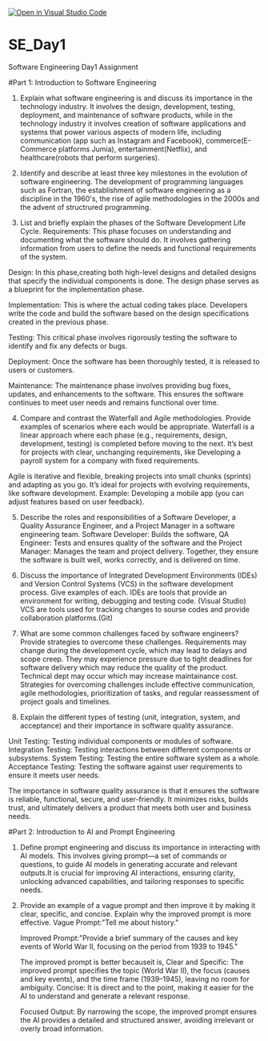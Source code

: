 [![Open in Visual Studio Code](https://classroom.github.com/assets/open-in-vscode-2e0aaae1b6195c2367325f4f02e2d04e9abb55f0b24a779b69b11b9e10269abc.svg)](https://classroom.github.com/online_ide?assignment_repo_id=18367898&assignment_repo_type=AssignmentRepo)
# SE_Day1
Software Engineering Day1 Assignment

#Part 1: Introduction to Software Engineering

1. Explain what software engineering is and discuss its importance in the technology industry.
   It involves the design, development, testing, deployment, and maintenance of software products, while in the technology industry it involves creation of software applications and systems that power various aspects of modern life, including communication (app such as Instagram and Facebook), commerce(E-Commerce platforms Jumia), entertainment(Netflix), and healthcare(robots that perform surgeries).

2. Identify and describe at least three key milestones in the evolution of software engineering.
 The development of programming languages such as Fortran, the establishment of software engineering as a discipline in the 1960's, the rise of agile methodologies in the 2000s and the advent of structrured programming.

3. List and briefly explain the phases of the Software Development Life Cycle.
   Requirements: This phase focuses on understanding and documenting what the software should do. It involves gathering information from users to define the needs and functional requirements of the system. 

Design:  In this phase,creating both high-level designs and detailed designs that specify the individual components is done. The design phase serves as a blueprint for the implementation phase.

Implementation: This is where the actual coding takes place. Developers write the code and build the software based on the design specifications created in the previous phase. 

Testing: This critical phase involves rigorously testing the software to identify and fix any defects or bugs.  

Deployment: Once the software has been thoroughly tested, it is released to users or customers.  

Maintenance: The maintenance phase involves providing bug fixes, updates, and enhancements to the software.  This ensures the software continues to meet user needs and remains functional over time.


4. Compare and contrast the Waterfall and Agile methodologies. Provide examples of scenarios where each would be appropriate.
   Waterfall is a linear approach where each phase (e.g., requirements, design, development, testing) is completed before moving to the next. It’s best for projects with clear, unchanging requirements, like Developing a payroll system for a company with fixed requirements.

Agile is iterative and flexible, breaking projects into small chunks (sprints) and adapting as you go. It’s ideal for projects with evolving requirements, like software development. Example: Developing a mobile app (you can adjust features based on user feedback).

5. Describe the roles and responsibilities of a Software Developer, a Quality Assurance Engineer, and a Project Manager in a software engineering team.
   Software Developer: Builds the software, QA Engineer: Tests and ensures quality of the software and the Project Manager: Manages the team and project delivery.
   Together, they ensure the software is built well, works correctly, and is delivered on time.

6. Discuss the importance of Integrated Development Environments (IDEs) and Version Control Systems (VCS) in the software development process. Give examples of each.
 IDEs are tools that provide an environment for writing, debugging and 
 testing code. (Visual Studio)
 VCS are tools used for tracking changes to sourse codes and provide 
 collaboration platforms.(Git)

7. What are some common challenges faced by software engineers? Provide strategies to overcome these challenges.
 Requirements may change during the development cycle, which may lead to 
 delays and scope creep.
 They may experience pressure due to tight deadlines for software delivery 
 which may reduce the quality of the product.
 Technical dept may occur which may increase maintainance cost.
 Strategies for overcoming challenges include effective communication, agile 
 methodologies, prioritization of tasks, and regular reassessment of 
 project goals and timelines.

8. Explain the different types of testing (unit, integration, system, and acceptance) and their importance in software quality assurance.
   
 Unit Testing: Testing individual components or modules of software.
 Integration Testing: Testing interactions between different components or 
 subsystems.
 System Testing: Testing the entire software system as a whole.
 Acceptance Testing: Testing the software against user requirements to 
 ensure it meets user needs.

 The importance in software quality assurance is that it ensures the software is reliable, functional, secure, and user-friendly. It minimizes risks, builds trust, and ultimately delivers a product that meets both user and business needs.

#Part 2: Introduction to AI and Prompt Engineering

1. Define prompt engineering and discuss its importance in interacting with AI models.
 This involves giving prompt—a set of commands or questions, to guide AI 
 models in generating accurate and relevant outputs.It is crucial for 
 improving AI interactions, ensuring clarity, unlocking advanced 
 capabilities, and tailoring responses to specific needs.

2. Provide an example of a vague prompt and then improve it by making it clear, specific, and concise. Explain why the improved prompt is more effective.
   Vague Prompt:"Tell me about history."
   
   Improved Prompt:"Provide a brief summary of the causes and key events of 
   World War II, focusing on the period from 1939 to 1945."
   
   The improved prompt is better becauseit is, 
   Clear and Specific: The improved prompt specifies the topic (World War II), the focus (causes and key events), and the time frame (1939–1945), leaving no room for 
   ambiguity.
   Concise: It is direct and to the point, making it easier for the AI to understand and generate a relevant response.

   Focused Output: By narrowing the scope, the improved prompt ensures the AI provides a detailed and structured answer, avoiding irrelevant or overly broad information.
